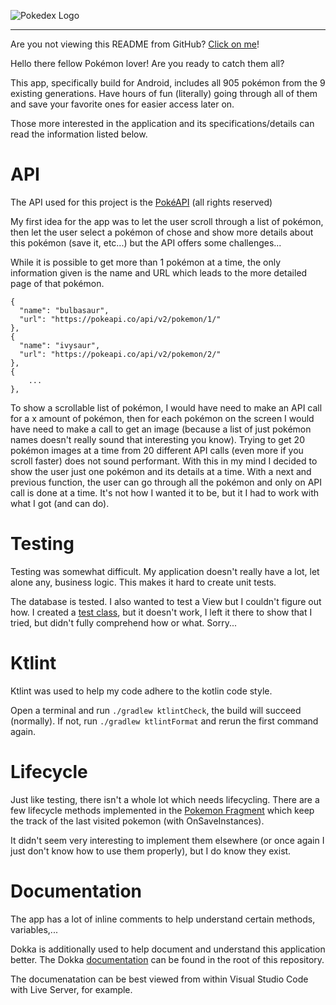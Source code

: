 ![Pokedex Logo](https://rajgaurav99.github.io/PokeCards-WEB/images/banner.png)

---

Are you not viewing this README from GitHub? [Click on me](https://github.com/jaspervd18/Pokedex/)!

Hello there fellow Pokémon lover! Are you ready to catch them all?

This app, specifically build for Android, includes all 905 pokémon from the 9 existing generations. Have hours of fun (literally) going through all of them and save your favorite ones for easier access later on.

Those more interested in the application and its specifications/details can read the information listed below.

# API

The API used for this project is the [PokéAPI](https://pokeapi.co/) (all rights reserved)

My first idea for the app was to let the user scroll through a list of pokémon, then let the user select a pokémon of chose and show more details about this pokémon (save it, etc...) but the API offers some challenges...

While it is possible to get more than 1 pokémon at a time, the only information given is the name and URL which leads to the more detailed page of that pokémon.

    {
      "name": "bulbasaur",
      "url": "https://pokeapi.co/api/v2/pokemon/1/"
    },
    {
      "name": "ivysaur",
      "url": "https://pokeapi.co/api/v2/pokemon/2/"
    },
    {
        ...
    },

To show a scrollable list of pokémon, I would have need to make an API call for a x amount of pokémon, then for each pokémon on the screen I would have need to make a call to get an image (because a list of just pokémon names doesn't really sound that interesting you know). Trying to get 20 pokémon images at a time from 20 different API calls (even more if you scroll faster) does not sound performant. With this in my mind I decided to show the user just one pokémon and its details at a time. With a next and previous function, the user can go through all the pokémon and only on API call is done at a time. It's not how I wanted it to be, but it I had to work with what I got (and can do).

# Testing

Testing was somewhat difficult. My application doesn't really have a lot, let alone any, business logic. This makes it hard to create unit tests.

The database is tested. I also wanted to test a View but I couldn't figure out how. I created a [test class](./app/src/test/java/com/example/pokedex/screens/pokemons/PokemonTest), but it doesn't work, I left it there to show that I tried, but didn't fully comprehend how or what. Sorry...

# Ktlint

Ktlint was used to help my code adhere to the kotlin code style.

Open a terminal and run `./gradlew ktlintCheck`, the build will succeed (normally). If not, run `./gradlew ktlintFormat` and rerun the first command again.

# Lifecycle

Just like testing, there isn't a whole lot which needs lifecycling. There are a few lifecycle methods implemented in the [Pokemon Fragment](./app/src/main/java/com/example/pokedex/screens/pokemons/PokemonFragment.kt) which keep the track of the last visited pokemon (with OnSaveInstances).

It didn't seem very interesting to implement them elsewhere (or once again I just don't know how to use them properly), but I do know they exist.

# Documentation

The app has a lot of inline comments to help understand certain methods, variables,...

Dokka is additionally used to help document and understand this application better. The Dokka [documentation](./documentation) can be found in the root of this repository.

The documenatation can be best viewed from within Visual Studio Code with Live Server, for example.
